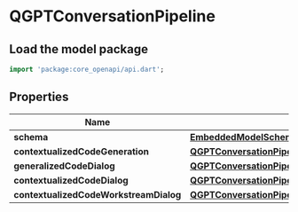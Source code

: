 # QGPTConversationPipeline

## Load the model package
```dart
import 'package:core_openapi/api.dart';
```

## Properties
Name | Type | Description | Notes
------------ | ------------- | ------------- | -------------
**schema** | [**EmbeddedModelSchema**](EmbeddedModelSchema) |  | [optional] 
**contextualizedCodeGeneration** | [**QGPTConversationPipelineForContextualizedCodeGeneration**](QGPTConversationPipelineForContextualizedCodeGeneration) |  | [optional] 
**generalizedCodeDialog** | [**QGPTConversationPipelineForGeneralizedCodeDialog**](QGPTConversationPipelineForGeneralizedCodeDialog) |  | [optional] 
**contextualizedCodeDialog** | [**QGPTConversationPipelineForContextualizedCodeDialog**](QGPTConversationPipelineForContextualizedCodeDialog) |  | [optional] 
**contextualizedCodeWorkstreamDialog** | [**QGPTConversationPipelineForContextualizedCodeWorkstreamDialog**](QGPTConversationPipelineForContextualizedCodeWorkstreamDialog) |  | [optional] 




